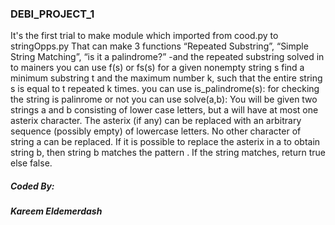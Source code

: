 ### DEBI_PROJECT_1
It's the first trial to make module which imported from cood.py to stringOpps.py
That can make 3 functions 
“Repeated Substring”, “Simple String Matching”, “is it a palindrome?” -and the repeated substring solved in to mainers
you can use f(s) or fs(s) for a given nonempty string s find a minimum substring t and the maximum number k, such that the entire string s is equal to t repeated k times.
you can use is_palindrome(s): for checking the string is palinrome or not
you can use solve(a,b): You will be given two strings a and b consisting of lower case letters, but a will have at most one asterix character. The asterix (if any) can be replaced with an arbitrary sequence (possibly empty) of lowercase letters. No other character of string a can be replaced. If it is possible to replace the asterix in a to obtain string b, then string b matches the pattern . If the string matches, return true else false.


##### Coded By:
##### Kareem Eldemerdash

